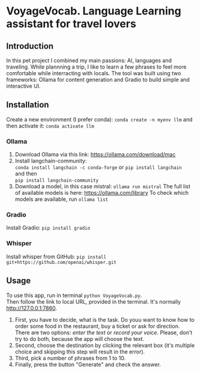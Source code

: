 # VoyageVocab. Language Learning assistant for travel lovers

## Introduction
In this pet project I combined my main passions: AI, languages and traveling. 
While plannning a trip, I like to learn a few phrases to feel more comfortable while interracting with locals. 
The tool was built using two frameworks: Ollama for content generation and Gradio to build simple and interactive UI.  

## Installation
Create a new environment (I prefer conda): 
    `conda create -n myenv llm` 
    and then activate it: `conda activate llm`

### Ollama
1. Download Ollama via this link: https://ollama.com/download/mac
2. Install langchain-community:   
    `conda install langchain -c conda-forge` or `pip install langchain`   
    and then    
    `pip install langchain-community`   
3. Download a model, in this case mistral: `ollama run mistral`
The full list of available models is here: https://ollama.com/library
To check which models are available, run `ollama list`
### Gradio 
Install Gradio:
`pip install gradio`

### Whisper
Install whisper from GitHub:
`pip install git+https://github.com/openai/whisper.git`

## Usage
To use this app, run in terminal `python VoyageVocab.py`.      
Then follow the link to local URL, provided in the terminal. It's normally http://127.0.0.1:7860.  
1. First, you have to decide, what is the task. Do youu want to know how to order some food in the restaurant, buy a ticket or ask for direction.   
There are two options: *enter the text* or *record your voice*. Please, don't try to do both, because the app will choose the text.   
2. Second, choose the destination by clicking the relevant box (it's multiple choice and skipping this step will result in the error).   
3. Third, pick a number of phrases from 1 to 10.  
4. Finally, press the button "Generate" and check the answer.   


